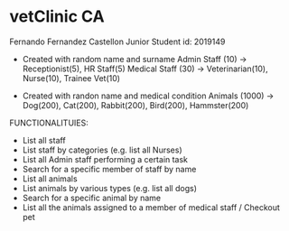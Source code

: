 # vetClinic CA
Fernando Fernandez Castellon Junior
Student id: 2019149

- Created with random name and surname
Admin Staff (10)	->	Receptionist(5), HR Staff(5)
Medical Staff (30)	->	Veterinarian(10), Nurse(10), Trainee Vet(10)

- Created with randon name and medical condition
Animals (1000)	->	Dog(200), Cat(200), Rabbit(200), Bird(200), Hammster(200)




FUNCTIONALITUIES:

- List all staff
- List staff by categories (e.g. list all Nurses)
- List all Admin staff performing a certain task
- Search for a specific member of staff by name
- List all animals
- List animals by various types (e.g. list all dogs)
- Search for a specific animal by name
- List all the animals assigned to a member of medical staff / Checkout pet
